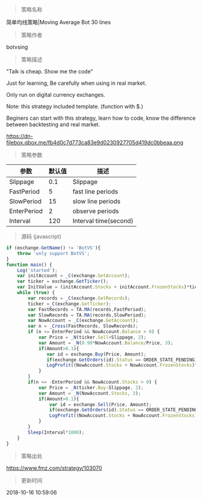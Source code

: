 
> 策略名称

简单均线策略|Moving Average Bot 30 lines

> 策略作者

botvsing

> 策略描述

"Talk is cheap. Show me the code"

Just for learning, Be carefully when using in real market.

Only run  on digital currency exchanges.

Note: this strategy included template. (function with $.)

Beginers can start with this strategy, learn how to code, know the difference between backtesting and real market.

https://dn-filebox.qbox.me/fb4d0c7d773ca83e9d0230927705d419dc0bbeaa.png

> 策略参数



|参数|默认值|描述|
|----|----|----|
|Slippage|0.1|Slippage|
|FastPeriod|5|fast line periods|
|SlowPeriod|15|slow line periods|
|EnterPeriod|2|observe periods|
|Interval|120|Interval time(second)|


> 源码 (javascript)

``` javascript
if (exchange.GetName() != 'BotVS'){
    throw 'only support BotVS';
}
function main() {
    Log('started');
    var initAccount = _C(exchange.GetAccount);
    var ticker = exchange.GetTicker();
    var InitValue = (initAccount.Stocks + initAccount.FrozenStocks)*ticker.Last + initAccount.Balance + initAccount.FrozenBalance;
    while (true) {
        var records = _C(exchange.GetRecords);
        ticker =_C(exchange.GetTicker);
        var FastRecords = TA.MA(records,FastPeriod);
        var SlowRecords = TA.MA(records,SlowPeriod);
        var NowAccount = _C(exchange.GetAccount);
        var n = _Cross(FastRecords, SlowRecords);
        if (n >= EnterPeriod && NowAccount.Balance > 0) {
            var Price = _N(ticker.Sell+Slippage, 2);
            var Amount = _N(0.99*NowAccount.Balance/Price, 3);
            if(Amount>0.1){
               var id = exchange.Buy(Price, Amount);
               if(exchange.GetOrders(id).Status == ORDER_STATE_PENDING){exchange.CancelOrder(id);}
               LogProfit((NowAccount.Stocks + NowAccount.FrozenStocks)*ticker.Last + NowAccount.Balance + NowAccount.FrozenBalance - InitValue);
            }
        }
        if(n <= -EnterPeriod && NowAccount.Stocks > 0) {
            var Price = _N(ticker.Buy-Slippage, 2);
            var Amount = _N(NowAccount.Stocks, 3);
            if(Amount>0.1){
                var id = exchange.Sell(Price, Amount);
                if(exchange.GetOrders(id).Status == ORDER_STATE_PENDING){exchange.CancelOrder(id);}
                LogProfit((NowAccount.Stocks + NowAccount.FrozenStocks)*ticker.Last + NowAccount.Balance + NowAccount.FrozenBalance - InitValue);
            }
        }
        Sleep(Interval*1000);
    }
}
```

> 策略出处

https://www.fmz.com/strategy/103070

> 更新时间

2018-10-16 10:59:06
